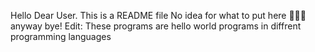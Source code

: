Hello Dear User.
This is a README file
No idea for what to put here 🤷🏾‍♂️ anyway bye!
Edit: These programs are hello world programs in diffrent programming languages

